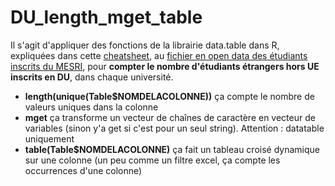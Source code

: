 # DU_length_mget_table

Il s'agit d'appliquer des fonctions de la librairie data.table dans R, expliquées dans cette <a href="https://github.com/rstudio/cheatsheets/raw/master/datatable.pdf">cheatsheet</a>, au <a href="https://data.enseignementsup-recherche.gouv.fr/explore/dataset/fr-esr-sise-effectifs-d-etudiants-inscrits-esr-public/information/">fichier en open data des étudiants inscrits du MESRI</a>, pour **compter le nombre d'étudiants étrangers hors UE inscrits en DU**, dans chaque université.

- **length(unique(Table$NOMDELACOLONNE))** ça compte le nombre de valeurs uniques dans la colonne
- **mget** ça transforme un vecteur de chaînes de caractère en vecteur de variables (sinon y'a get si c'est pour un seul string). Attention : datatable uniquement
- **table(Table$NOMDELACOLONNE)** ça fait un tableau croisé dynamique sur une colonne (un peu comme un filtre excel, ça compte les occurrences d'une colonne)

